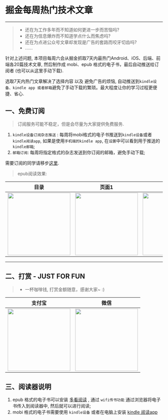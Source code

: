 # 掘金每周热门技术文章 
---------------------

> * 还在为工作多年而不知道如何更进一步而苦恼吗?
> * 还在为信息爆炸而不知道学点什么而焦虑吗?
> * 还在为点进公众号文章却发现是广告的套路而咬牙切齿吗?
> * ......

针对上述问题, 本项目每周六会从掘金抓取7天内最热门Android、iOS、后端、前端各20篇技术文章, 然后制作成 mobi、epub 格式的电子书，最后自动推送给订阅者 (也可以从这里手动下载). 

选取7天内热门文章解决了选择内容 以及 避免广告的烦恼, 自动推送到`kindle设备、kindle app 或者邮箱`避免了手动下载的繁琐。最大程度让你的学习过程更便捷、省心.


## 一、免费订阅

> 订阅服务可能不稳定，但是会尽量为大家提供免费服务.

1. `kindle设备订阅杂志推送` : 每周将mobi格式的电子书推送到`kindle设备`或者`kindle阅读app`, 如果是使用`手机端的kindle app`, 在`设置`中可以看到用于推送的`kindle邮箱`;
2. `邮箱订阅`: 每周将指定格式的杂志发送到你订阅的邮箱，避免手动下载;

需要订阅的同学请移步[这里](http://economist.cool/hotblogs.html).


> epub阅读效果:

|   目录   |   页面1   |     页面2 |
|------------|-----------|--------|
|<img src="https://img-blog.csdnimg.cn/20201124120617114.jpg" width="200"/>| <img src="https://img-blog.csdnimg.cn/20201124120629952.jpg" width="200"/>  | <img src="https://img-blog.csdnimg.cn/20201124120641938.jpg" width="200"/> 

-------------------------------------

## 二、打赏 - JUST FOR FUN

> * 一杯咖啡钱, 打赏金额随意，感谢大家~ :)


|   支付宝   |   微信    |
|------------|-----------|
|<img src="https://img-blog.csdnimg.cn/20200412132734488.JPG?x-oss-process=image/watermark,type_ZmFuZ3poZW5naGVpdGk,shadow_10,text_aHR0cHM6Ly9ibG9nLmNzZG4ubmV0L2Jib3lmZWl5dQ==,size_16,color_FFFFFF,t_70" width="200"/>| <img src="https://img-blog.csdnimg.cn/20200911174255577.jpg?x-oss-process=image/watermark,type_ZmFuZ3poZW5naGVpdGk,shadow_10,text_aHR0cHM6Ly9ibG9nLmNzZG4ubmV0L2Jib3lmZWl5dQ==,size_16,color_FFFFFF,t_70" width="200"/>  |


## 三、阅读器说明

1. epub 格式的电子书可以安装 [多看阅读](https://www.duokan.com/product) ,  通过 `wifi传书功能` 通过浏览器将电子书传入到阅读器中, 然后就可以进行阅读;
2. mobi 格式的电子书需要使用 `kindle设备` 或者在电脑上安装 [kindle 阅读app](https://www.amazon.cn/kindle-dbs/fd/kcp/ref=sv_kinc_0)
